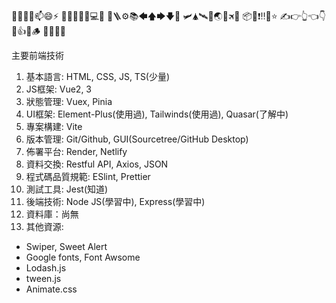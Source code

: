 👋👀🌱💞️📫😄⚡ 
🚀🔧🚫🏪🔗💻📝
🔩🪜⚙📚🡄🡅🡆🡇🚜
🛩🛦🛰🛫🌏📡🛪🎒
📦🎯❗‼📝⭐
✍👉👆👈👇🏹👍👊🪵
🧑‍🚀🧞👀

主要前端技術
1. 基本語言: HTML, CSS, JS, TS(少量)
2. JS框架: Vue2, 3
3. 狀態管理: Vuex, Pinia
4. UI框架: Element-Plus(使用過), Tailwinds(使用過), Quasar(了解中)
5. 專案構建: Vite
6. 版本管理: Git/Github, GUI(Sourcetree/GitHub Desktop)
7. 佈署平台: Render, Netlify
8. 資料交換: Restful API, Axios, JSON
9. 程式碼品質規範: ESlint, Prettier
10. 測試工具: Jest(知道)
11. 後端技術: Node JS(學習中), Express(學習中)
12. 資料庫：尚無
13. 其他資源: 
  - Swiper, Sweet Alert
  - Google fonts, Font Awsome
  - Lodash.js
  - tween.js
  - Animate.css
